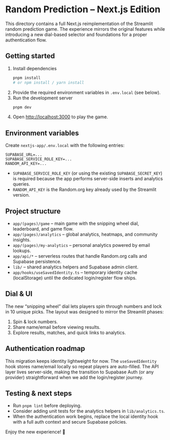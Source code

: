 # Random Prediction – Next.js Edition

This directory contains a full Next.js reimplementation of the Streamlit random prediction game. The experience mirrors the original features while introducing a new dial-based selector and foundations for a proper authentication flow.

## Getting started

1. Install dependencies
   ```bash
   pnpm install
   # or npm install / yarn install
   ```
2. Provide the required environment variables in `.env.local` (see below).
3. Run the development server
   ```bash
   pnpm dev
   ```
4. Open [http://localhost:3000](http://localhost:3000) to play the game.

## Environment variables

Create `nextjs-app/.env.local` with the following entries:

```
SUPABASE_URL=...
SUPABASE_SERVICE_ROLE_KEY=...
RANDOM_API_KEY=...
```

- `SUPABASE_SERVICE_ROLE_KEY` (or using the existing `SUPABASE_SECRET_KEY`) is required because the app performs server-side inserts and analytics queries.
- `RANDOM_API_KEY` is the Random.org key already used by the Streamlit version.

## Project structure

- `app/(pages)/game` – main game with the snipping wheel dial, leaderboard, and game flow.
- `app/(pages)/analytics` – global analytics, heatmaps, and community insights.
- `app/(pages)/my-analytics` – personal analytics powered by email lookups.
- `app/api/*` – serverless routes that handle Random.org calls and Supabase persistence.
- `lib/` – shared analytics helpers and Supabase admin client.
- `app/hooks/useSavedIdentity.ts` – temporary identity cache (localStorage) until the dedicated login/register flow ships.

## Dial & UI

The new “snipping wheel” dial lets players spin through numbers and lock in 10 unique picks. The layout was designed to mirror the Streamlit phases:

1. Spin & lock numbers.
2. Share name/email before viewing results.
3. Explore results, matches, and quick links to analytics.

## Authentication roadmap

This migration keeps identity lightweight for now. The `useSavedIdentity` hook stores name/email locally so repeat players are auto-filled. The API layer lives server-side, making the transition to Supabase Auth (or any provider) straightforward when we add the login/register journey.

## Testing & next steps

- Run `pnpm lint` before deploying.
- Consider adding unit tests for the analytics helpers in `lib/analytics.ts`.
- When the authentication work begins, replace the local identity hook with a full auth context and secure Supabase policies.

Enjoy the new experience! 🎯
